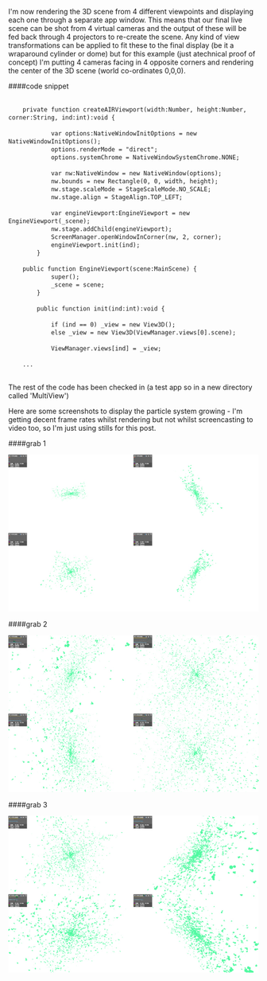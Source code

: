 I'm now rendering the 3D scene from 4 different viewpoints and displaying each one through a separate app window. This means that our final live scene can be shot from 4 virtual cameras and the output of these will be fed back through 4 projectors to re-create the scene. Any kind of view transformations can be applied to fit these to the final display (be it a wraparound cylinder or dome) but for this example (just atechnical proof of concept) I'm putting 4 cameras facing in 4 opposite corners and rendering the center of the 3D scene (world co-ordinates 0,0,0). 

####code snippet

```

	private function createAIRViewport(width:Number, height:Number, corner:String, ind:int):void {
			
			var options:NativeWindowInitOptions = new NativeWindowInitOptions();
			options.renderMode = "direct";
			options.systemChrome = NativeWindowSystemChrome.NONE;

			var nw:NativeWindow = new NativeWindow(options);
			nw.bounds = new Rectangle(0, 0, width, height);
			nw.stage.scaleMode = StageScaleMode.NO_SCALE;
			nw.stage.align = StageAlign.TOP_LEFT;

			var engineViewport:EngineViewport = new EngineViewport(_scene);
			nw.stage.addChild(engineViewport);
			ScreenManager.openWindowInCorner(nw, 2, corner);
			engineViewport.init(ind);
		}
	
	public function EngineViewport(scene:MainScene) {
			super();
			_scene = scene;
		}
		
		public function init(ind:int):void {

			if (ind == 0) _view = new View3D();
			else _view = new View3D(ViewManager.views[0].scene);

			ViewManager.views[ind] = _view;

	...


```

The rest of the code has been checked in (a test app so in a new directory called 'MultiView') 

Here are some screenshots to display the particle system growing - I'm getting decent frame rates whilst rendering but not whilst screencasting to video too, so I'm just using stills for this post.

####grab 1

![Shot1](../project_images/particles/MultiViewParticles_1.jpg?raw=true "Shot1")

####grab 2

![Shot2](../project_images/particles/MultiViewParticles_2.jpg?raw=true "Shot2")

####grab 3

![Shot3](../project_images/particles/MultiViewParticles_3.jpg?raw=true "Shot3")
